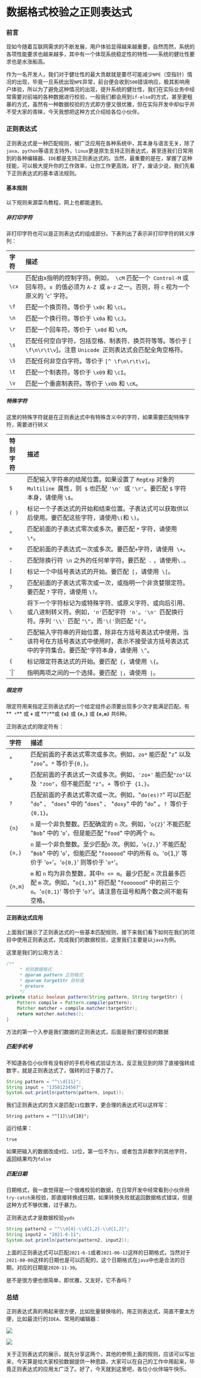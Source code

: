 

# 数据格式校验之正则表达式

### 前言

现如今随着互联网需求的不断发展，用户体验显得越来越重要，自然而然，系统的各项性能要求也越来越多，其中有一个体现系统稳定性的特性——系统的健壮性要求也是水涨船高。

作为一名开发人，我们对于健壮性的最大贡献就是要尽可能减少`NPE`（空指针）情况的出现，毕竟一旦系统出现`NPE`异常，前台便会收到`500`错误响应，极其影响用户体验，所以为了避免这种情况的出现，提升系统的健壮性，我们在实际业务中经常需要对前端的各种数据进行校验，一般我们都会用到`if-else`的方式，甚至更粗暴的方式，虽然有一种数据校验的方式即方便又很优雅，但在实际开发中却似乎并不受大家的青睐，今天我想把这种方式介绍给各位小伙伴。

### 正则表达式

正则表达式是一种匹配规则，被广泛应用在各种系统中，其本身与语言无关，除了`java`、`python`等语言支持外，`linux`更是原生支持正则表达式，甚至连我们日常用到的各种编辑器、`IDE`都是支持正则表达式的。当然，最重要的是在，掌握了这种技能，可以极大提升你的工作效率，让你工作更高效。好了，废话少说，我们先看下正则表达式的基本语法规则。

#### 基本规则

以下规则来源菜鸟教程，网上也都能速到。

##### 非打印字符

非打印字符也可以是正则表达式的组成部分。下表列出了表示非打印字符的转义序列：

| 字符  | 描述                                                         |
| :---- | :----------------------------------------------------------- |
| `\cx` | 匹配由x指明的控制字符。例如，` \cM` 匹配一个` Control-M` 或回车符。`x `的值必须为 `A-Z `或 `a-z` 之一。否则，将 `c` 视为一个原义的 '`c`' 字符。 |
| `\f`  | 匹配一个换页符。等价于 `\x0c` 和 `\cL`。                     |
| `\n`  | 匹配一个换行符。等价于 `\x0a` 和 `\cJ`。                     |
| `\r`  | 匹配一个回车符。等价于` \x0d` 和 `\cM`。                     |
| `\s`  | 匹配任何空白字符，包括空格、制表符、换页符等等。等价于 [` \f\n\r\t\v`]。注意 `Unicode `正则表达式会匹配全角空格符。 |
| `\S`  | 匹配任何非空白字符。等价于 `[^ \f\n\r\t\v]`。                |
| `\t`  | 匹配一个制表符。等价于 `\x09` 和 `\cI`。                     |
| `\v`  | 匹配一个垂直制表符。等价于 `\x0b` 和 `\cK`。                 |

##### 特殊字符

这里的特殊字符就是在正则表达式中有特殊含义中的字符，如果需要匹配特殊字符，需要进行转义

| 特别字符 | 描述                                                         |
| :------- | :----------------------------------------------------------- |
| `$`      | 匹配输入字符串的结尾位置。如果设置了 `RegExp` 对象的 `Multiline `属性，则` $` 也匹配 `'\n' `或 `'\r'`。要匹配 `$` 字符本身，请使用 `\$`。 |
| `( )`    | 标记一个子表达式的开始和结束位置。子表达式可以获取供以后使用。要匹配这些字符，请使用` \( `和 `\)`。 |
| `*`      | 匹配前面的子表达式零次或多次。要匹配 `*` 字符，请使用` \*`。 |
| `+`      | 匹配前面的子表达式一次或多次。要匹配` + `字符，请使用` \+`。 |
| `.`      | 匹配除换行符` \n` 之外的任何单字符。要匹配` .` ，请使用` \. `。 |
| `[`      | 标记一个中括号表达式的开始。要匹配` [`，请使用` \[`。        |
| `?`      | 匹配前面的子表达式零次或一次，或指明一个非贪婪限定符。要匹配 `?` 字符，请使用 `\?`。 |
| `\`      | 将下一个字符标记为或特殊字符、或原义字符、或向后引用、或八进制转义符。例如，` 'n' `匹配字符` 'n'`。`'\n' `匹配换行符。序列 `'\\' `匹配 `"\"`，而` '\(' `则匹配 `"("`。 |
| `^`      | 匹配输入字符串的开始位置，除非在方括号表达式中使用，当该符号在方括号表达式中使用时，表示不接受该方括号表达式中的字符集合。要匹配` ^ `字符本身，请使用` \^`。 |
| `{`      | 标记限定符表达式的开始。要匹配` {`，请使用` \{`。            |
| \`\|`    | 指明两项之间的一个选择。要匹配` \|`，请使用` \|`。           |

##### 限定符

限定符用来指定正则表达式的一个给定组件必须要出现多少次才能满足匹配。有**` *`** 或 **`+`** 或 **`?`**或 **`{n}`** 或 **`{n,}`** 或 **`{n,m}`** 共6种。

正则表达式的限定符有：

| 字符    | 描述                                                         |
| :------ | :----------------------------------------------------------- |
| `*`     | 匹配前面的子表达式零次或多次。例如，`zo*` 能匹配 "`z`" 以及 "`zoo`"。`*` 等价于`{0,}`。 |
| `+`     | 匹配前面的子表达式一次或多次。例如，`'zo+'` 能匹配` "zo" `以及` "zoo"`，但不能匹配 `"z"`。`+ `等价于` {1,}`。 |
| `?`     | 匹配前面的子表达式零次或一次。例如，"`do(es)?`" 可以匹配 "`do`" 、 "`does`" 中的 "`does`" 、 "`doxy`" 中的 "`do`" 。`? `等价于` {0,1}`。 |
| `{n}`   | `n` 是一个非负整数。匹配确定的 `n` 次。例如，'`o{2}`' 不能匹配 "`Bob`" 中的 '`o`'，但是能匹配 "`food`" 中的两个 `o`。 |
| `{n,}`  | `n` 是一个非负整数。至少匹配`n` 次。例如，'`o{2,}`' 不能匹配 "`Bob`" 中的 '`o`'，但能匹配 "`foooood`" 中的所有 o。'o{1,}' 等价于 '`o+`'。'`o{0,}`' 则等价于 '`o*`'。 |
| `{n,m}` | `m` 和 `n` 均为非负整数，其中`n <= m`。最少匹配 `n` 次且最多匹配 `m` 次。例如，"`o{1,3}`" 将匹配 "`fooooood`" 中的前三个 `o`。'`o{0,1}`' 等价于 '`o?`'。请注意在逗号和两个数之间不能有空格。 |

#### 正则表达式应用

上面我们展示了正则表达式的一些基本匹配规则，接下来我们看下如何在我们的项目中使用正则表达式，完成我们的数据校验，这里我们主要是以`java`为例。

这里是我们的公用方法：

```java
/**
     * 校验数据格式
     * @param pattern 正则格式
     * @param targetStr 目标值
     * @return
     */
private static boolean pattern(String pattern, String targetStr) {
    Pattern compile = Pattern.compile(pattern);
    Matcher matcher = compile.matcher(targetStr);
    return matcher.matches();
}
```

方法的第一个入参是我们数据的正则表达式，后面是我们要校验的数据

##### 匹配手机号

不知道各位小伙伴有没有好的手机号格式验证方法，反正我见到的除了直接强转成数字，就是正则表达式了，强转的过于暴力了。

```java
String pattern = "^\\d{11}";
String input = "13501234567";
System.out.println(pattern(pattern, input));
```

我们正则表达式的含义是匹配`11`位数字，更合理的表达式可以这样写：

```
String pattern = "^[1]\\d{10}";
```

运行结果：

```
true
```

如果把输入的数据改成`9`位、`12`位，第一位不为`1`，或者包含非数字的其他字符，返回结果均为`false`

##### 匹配日期

日期格式，我一直觉得是一个很难校验的数据，在日常开发中经常看到小伙伴用`try-catch`来校验，即直接转换成日期，如果转换失败就返回数据格式错误，但是这种方式不够优雅，过于暴力。

正则表达式才是数据校验`yyds`

```java
String pattern2 = "^\\d{4}-\\d{1,2}-\\d{1,2}";
String input2 = "2021-6-11";
System.out.println(pattern(pattern2, input2));
```

上面的正则表达式可以匹配`2021-6-1`或者`2021-06-12`这样的日期格式，当然对于`2021-00-00`这样的日期也是可以匹配的，这个日期格式在`java`中也是合法的日期，对应的日期是`2020-11-30`。

是不是很方便也很简单，即优雅，又友好，它不香吗？



### 总结

正则表达式真的用起来很方便，比如批量替换啥的，用正则表达式，简直不要太方便，比如最流行的`IDEA`、常用的编辑器：

![](https://gitee.com/sysker/picBed/raw/master/images/20210612185835.png)

![](https://gitee.com/sysker/picBed/raw/master/images/20210612190106.png)

关于正则表达式的展示，就先分享这两个，其他的参照上面的规则，应该可以写出来，今天算是给大家校验数据提供一种思路，大家可以在自己的工作中用起来，毕竟正则表达式的应用太广泛了。好了，今天就到这里吧，各位小伙伴端午快乐。


